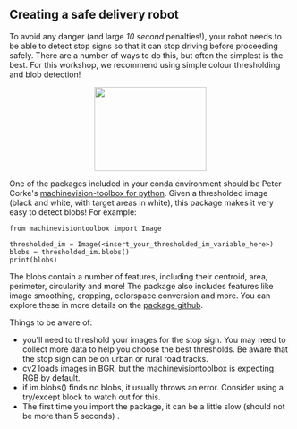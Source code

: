 ## Creating a safe delivery robot

To avoid any danger (and large _10 second_ penalties!), your robot needs to be able to detect stop signs so that it can stop driving before proceeding safely. There are a number of ways to do this, but often the simplest is the best. For this workshop, we recommend using simple colour thresholding and blob detection!

<p align="center"><img src="../pics/sample_stop_sign.png" width="200" height="150"></p>

One of the packages included in your conda environment should be Peter Corke's [machinevision-toolbox for python](https://github.com/petercorke/machinevision-toolbox-python). Given a thresholded image (black and white, with target areas in white), this package makes it very easy to detect blobs! For example:

```
from machinevisiontoolbox import Image

thresholded_im = Image(<insert_your_thresholded_im_variable_here>)
blobs = thresholded_im.blobs()
print(blobs)

```
The blobs contain a number of features, including their centroid, area, perimeter, circularity and more! The package also includes features like image smoothing, cropping, colorspace conversion and more. You can explore these in more details on the [package github](https://github.com/petercorke/machinevision-toolbox-python).

Things to be aware of:
- you'll need to threshold your images for the stop sign. You may need to collect more data to help you choose the best thresholds. Be aware that the stop sign can be on urban or rural road tracks.
- cv2 loads images in BGR, but the machinevisiontoolbox is expecting RGB by default.
- if im.blobs() finds no blobs, it usually throws an error. Consider using a try/except block to watch out for this.
- The first time you import the package, it can be a little slow (should not be more than 5 seconds) .
